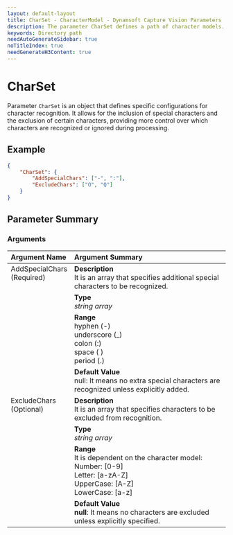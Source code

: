 ```yaml
---
layout: default-layout
title: CharSet - CharacterModel - Dynamsoft Capture Vision Parameters
description: The parameter CharSet defines a path of character models.
keywords: Directory path
needAutoGenerateSidebar: true
noTitleIndex: true
needGenerateH3Content: true
---
```


# CharSet

Parameter `CharSet` is an object that defines specific configurations for character recognition. It allows for the inclusion of special characters and the exclusion of certain characters, providing more control over which characters are recognized or ignored during processing.

## Example

```json
{
    "CharSet": {
        "AddSpecialChars": ["-", ":"],
        "ExcludeChars": ["O", "Q"]
    }
}
```

## Parameter Summary

### Arguments

<table style = "text-align:left">
    <thead>
        <tr>
            <th nowrap="nowrap">Argument Name</th>
            <th nowrap="nowrap">Argument Summary</th>
        </tr>
    </thead>
    <tr>
        <td rowspan = "4" style="vertical-align:text-top">AddSpecialChars<br>(Required)</td>
        <td><b>Description</b><br>It is an array that specifies additional special characters to be recognized.
        </td>
    </tr>
    <tr>
        <td><b>Type</b><br><i>string array</i>
        </td>
    </tr>
    <tr>
        <td><b>Range</b><br>hyphen (-)
            <br>underscore (_)
            <br>colon (:)
            <br>space ( )
            <br>period (.)
        </td>
    </tr>
	<tr>
        <td><b>Default Value</b><br>null</b>: It means no extra special characters are recognized unless explicitly added.
        </td>
    </tr>
    <tr>
        <td rowspan = "4" style="vertical-align:text-top">ExcludeChars<br>(Optional)</td>
        <td><b>Description</b><br>It is an array that specifies characters to be excluded from recognition.
        </td>
    </tr>
    <tr>
        <td><b>Type</b><br><i>string array</i>
        </td>
    </tr>
    <tr>
        <td><b>Range</b><br>It is dependent on the character model: <br>
		Number: [0-9] <br>
		Letter: [a-zA-Z] <br>
		UpperCase: [A-Z] <br>
		LowerCase: [a-z] <br>
        </td>
    </tr>
    <tr>
        <td><b>Default Value</b><br><b>null</b>: It means no characters are excluded unless explicitly specified.
        </td>
    </tr>
</table>
